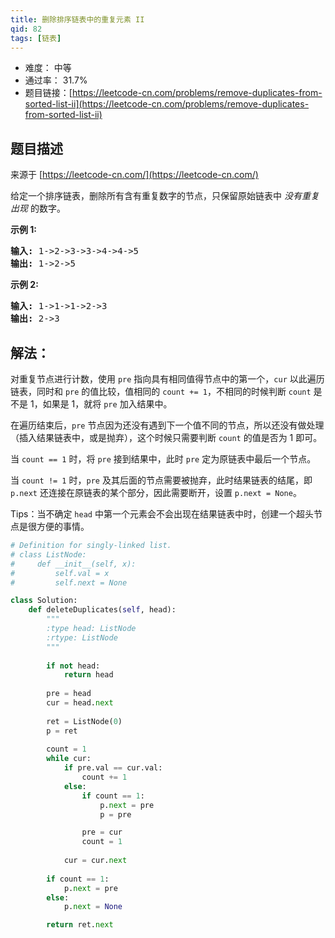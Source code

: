 ```yaml
---
title: 删除排序链表中的重复元素 II
qid: 82
tags: [链表]
---
```



- 难度： 中等
- 通过率： 31.7%
- 题目链接：[https://leetcode-cn.com/problems/remove-duplicates-from-sorted-list-ii](https://leetcode-cn.com/problems/remove-duplicates-from-sorted-list-ii)


## 题目描述

来源于 [https://leetcode-cn.com/](https://leetcode-cn.com/)

<p>给定一个排序链表，删除所有含有重复数字的节点，只保留原始链表中&nbsp;<em>没有重复出现&nbsp;</em>的数字。</p>

<p><strong>示例&nbsp;1:</strong></p>

<pre><strong>输入:</strong> 1-&gt;2-&gt;3-&gt;3-&gt;4-&gt;4-&gt;5
<strong>输出:</strong> 1-&gt;2-&gt;5
</pre>

<p><strong>示例&nbsp;2:</strong></p>

<pre><strong>输入:</strong> 1-&gt;1-&gt;1-&gt;2-&gt;3
<strong>输出:</strong> 2-&gt;3</pre>


## 解法：

对重复节点进行计数，使用 `pre` 指向具有相同值得节点中的第一个，`cur` 以此遍历链表，同时和 `pre` 的值比较，值相同的 `count += 1`，不相同的时候判断 `count` 是不是 1，如果是 1，就将 `pre` 加入结果中。

在遍历结束后，`pre` 节点因为还没有遇到下一个值不同的节点，所以还没有做处理（插入结果链表中，或是抛弃），这个时候只需要判断 `count` 的值是否为 1 即可。

当 `count == 1` 时，将 `pre` 接到结果中，此时 `pre` 定为原链表中最后一个节点。

当 `count != 1` 时，`pre` 及其后面的节点需要被抛弃，此时结果链表的结尾，即 `p.next` 还连接在原链表的某个部分，因此需要断开，设置 `p.next = None`。

Tips：当不确定 `head` 中第一个元素会不会出现在结果链表中时，创建一个超头节点是很方便的事情。

```python
# Definition for singly-linked list.
# class ListNode:
#     def __init__(self, x):
#         self.val = x
#         self.next = None

class Solution:
    def deleteDuplicates(self, head):
        """
        :type head: ListNode
        :rtype: ListNode
        """
        
        if not head:
            return head
        
        pre = head
        cur = head.next
        
        ret = ListNode(0)
        p = ret
        
        count = 1
        while cur:
            if pre.val == cur.val:
                count += 1
            else:
                if count == 1:
                    p.next = pre
                    p = pre

                pre = cur
                count = 1
                
            cur = cur.next
            
        if count == 1:
            p.next = pre
        else:
            p.next = None

        return ret.next   
```